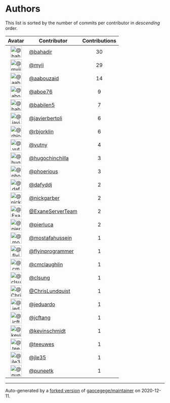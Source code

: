# Authors

This list is sorted by the number of commits per contributor in _descending_ order.

Avatar|Contributor|Contributions
:-:|---|:-:
<img class='float-left rounded-1' src='https://avatars1.githubusercontent.com/u/655413?v=4' width='36' height='36' alt='@bahadir'>|[@bahadir](https://github.com/bahadir)|30
<img class='float-left rounded-1' src='https://avatars2.githubusercontent.com/u/10231489?v=4' width='36' height='36' alt='@myii'>|[@myii](https://github.com/myii)|29
<img class='float-left rounded-1' src='https://avatars3.githubusercontent.com/u/6760103?v=4' width='36' height='36' alt='@aabouzaid'>|[@aabouzaid](https://github.com/aabouzaid)|14
<img class='float-left rounded-1' src='https://avatars0.githubusercontent.com/u/1800660?v=4' width='36' height='36' alt='@aboe76'>|[@aboe76](https://github.com/aboe76)|9
<img class='float-left rounded-1' src='https://avatars1.githubusercontent.com/u/117961?v=4' width='36' height='36' alt='@babilen5'>|[@babilen5](https://github.com/babilen5)|7
<img class='float-left rounded-1' src='https://avatars2.githubusercontent.com/u/242396?v=4' width='36' height='36' alt='@javierbertoli'>|[@javierbertoli](https://github.com/javierbertoli)|6
<img class='float-left rounded-1' src='https://avatars3.githubusercontent.com/u/1704798?v=4' width='36' height='36' alt='@rbjorklin'>|[@rbjorklin](https://github.com/rbjorklin)|6
<img class='float-left rounded-1' src='https://avatars0.githubusercontent.com/u/16338056?v=4' width='36' height='36' alt='@vutny'>|[@vutny](https://github.com/vutny)|4
<img class='float-left rounded-1' src='https://avatars3.githubusercontent.com/u/196416?v=4' width='36' height='36' alt='@hugochinchilla'>|[@hugochinchilla](https://github.com/hugochinchilla)|3
<img class='float-left rounded-1' src='https://avatars1.githubusercontent.com/u/911270?v=4' width='36' height='36' alt='@phoerious'>|[@phoerious](https://github.com/phoerious)|3
<img class='float-left rounded-1' src='https://avatars2.githubusercontent.com/u/4195158?v=4' width='36' height='36' alt='@dafyddj'>|[@dafyddj](https://github.com/dafyddj)|2
<img class='float-left rounded-1' src='https://avatars2.githubusercontent.com/u/2222960?v=4' width='36' height='36' alt='@nickgarber'>|[@nickgarber](https://github.com/nickgarber)|2
<img class='float-left rounded-1' src='https://avatars3.githubusercontent.com/u/29705363?v=4' width='36' height='36' alt='@ExaneServerTeam'>|[@ExaneServerTeam](https://github.com/ExaneServerTeam)|2
<img class='float-left rounded-1' src='https://avatars1.githubusercontent.com/u/7854525?v=4' width='36' height='36' alt='@pierluca'>|[@pierluca](https://github.com/pierluca)|2
<img class='float-left rounded-1' src='https://avatars2.githubusercontent.com/u/4104127?v=4' width='36' height='36' alt='@mostafahussein'>|[@mostafahussein](https://github.com/mostafahussein)|1
<img class='float-left rounded-1' src='https://avatars0.githubusercontent.com/u/1844847?v=4' width='36' height='36' alt='@flyinprogrammer'>|[@flyinprogrammer](https://github.com/flyinprogrammer)|1
<img class='float-left rounded-1' src='https://avatars2.githubusercontent.com/u/1061109?v=4' width='36' height='36' alt='@cmclaughlin'>|[@cmclaughlin](https://github.com/cmclaughlin)|1
<img class='float-left rounded-1' src='https://avatars0.githubusercontent.com/u/26345?v=4' width='36' height='36' alt='@clsung'>|[@clsung](https://github.com/clsung)|1
<img class='float-left rounded-1' src='https://avatars1.githubusercontent.com/u/181256?v=4' width='36' height='36' alt='@ChrisLundquist'>|[@ChrisLundquist](https://github.com/ChrisLundquist)|1
<img class='float-left rounded-1' src='https://avatars0.githubusercontent.com/u/75496?v=4' width='36' height='36' alt='@jeduardo'>|[@jeduardo](https://github.com/jeduardo)|1
<img class='float-left rounded-1' src='https://avatars3.githubusercontent.com/u/652532?v=4' width='36' height='36' alt='@jcftang'>|[@jcftang](https://github.com/jcftang)|1
<img class='float-left rounded-1' src='https://avatars0.githubusercontent.com/u/489058?v=4' width='36' height='36' alt='@kevinschmidt'>|[@kevinschmidt](https://github.com/kevinschmidt)|1
<img class='float-left rounded-1' src='https://avatars1.githubusercontent.com/u/49001436?v=4' width='36' height='36' alt='@teeuwes'>|[@teeuwes](https://github.com/teeuwes)|1
<img class='float-left rounded-1' src='https://avatars3.githubusercontent.com/u/58283299?v=4' width='36' height='36' alt='@jle35'>|[@jle35](https://github.com/jle35)|1
<img class='float-left rounded-1' src='https://avatars1.githubusercontent.com/u/528061?v=4' width='36' height='36' alt='@puneetk'>|[@puneetk](https://github.com/puneetk)|1

---

Auto-generated by a [forked version](https://github.com/myii/maintainer) of [gaocegege/maintainer](https://github.com/gaocegege/maintainer) on 2020-12-11.

